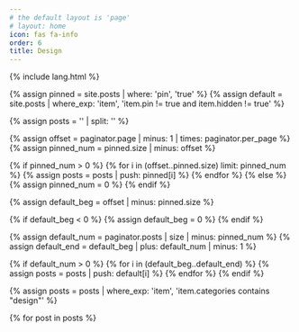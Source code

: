 ```yaml
---
# the default layout is 'page'
# layout: home
icon: fas fa-info
order: 6
title: Design
---
```


{% include lang.html %}

{% assign pinned = site.posts | where: 'pin', 'true' %}
{% assign default = site.posts | where_exp: 'item', 'item.pin != true and item.hidden != true' %}

{% assign posts = '' | split: '' %}

<!-- Get pinned posts -->

{% assign offset = paginator.page | minus: 1 | times: paginator.per_page %}
{% assign pinned_num = pinned.size | minus: offset %}

{% if pinned_num > 0 %}
  {% for i in (offset..pinned.size) limit: pinned_num %}
    {% assign posts = posts | push: pinned[i] %}
  {% endfor %}
{% else %}
  {% assign pinned_num = 0 %}
{% endif %}

<!-- Get default posts -->

{% assign default_beg = offset | minus: pinned.size %}

{% if default_beg < 0 %}
  {% assign default_beg = 0 %}
{% endif %}

{% assign default_num = paginator.posts | size | minus: pinned_num %}
{% assign default_end = default_beg | plus: default_num | minus: 1 %}

{% if default_num > 0 %}
  {% for i in (default_beg..default_end) %}
    {% assign posts = posts | push: default[i] %}
  {% endfor %}
{% endif %}

<!-- Filter posts by category 'design' -->

{% assign posts = posts | where_exp: 'item', 'item.categories contains "design"' %}

<div id="post-list" class="flex-grow-1 px-xl-1">
  {% for post in posts %}
    <article class="card-wrapper card">
      <!-- The rest of your code remains unchanged -->
